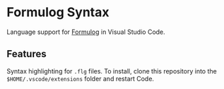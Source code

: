 # Formulog Syntax

Language support for [Formulog](https://github.com/HarvardPL/formulog) in Visual Studio Code.

## Features

Syntax highlighting for `.flg` files. To install, clone this repository into the `$HOME/.vscode/extensions` folder and restart Code.
